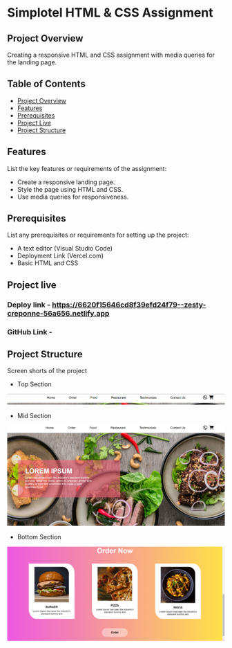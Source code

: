 # Simplotel HTML & CSS Assignment

## Project Overview

Creating a responsive HTML and CSS assignment with media queries for the landing page.

## Table of Contents

- [Project Overview](#project-overview)
- [Features](#features)
- [Prerequisites](#prerequisites)
- [Project Live](#Projectlive)
- [Project Structure](#project-structure)

## Features

List the key features or requirements of the assignment:
- Create a responsive landing page.
- Style the page using HTML and CSS.
- Use media queries for responsiveness.

## Prerequisites

List any prerequisites or requirements for setting up the project:
- A text editor (Visual Studio Code)
- Deployment Link (Vercel.com)
- Basic HTML and CSS

## Project live

  ### Deploy link - https://6620f15646cd8f39efd24f79--zesty-creponne-56a656.netlify.app
  ### GitHub Link - 

## Project Structure

Screen shorts of the project

- Top Section

![Top Section](/UI//header.png)

- Mid Section

![Mid Section](/UI/main%20body.png)

- Bottom Section

![Bottom Section](/UI/bottom.png)

    
